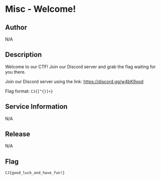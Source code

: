 # Misc - Welcome!

## Author
N/A

## Description
Welcome to our CTF! Join our Discord server and grab the flag waiting for you there.

Join our Discord server using the link: https://discord.gg/w4bK9xqd

Flag format:
`CJ{[^{}]+}`

## Service Information
N/A

## Release
N/A

## Flag
`CJ{good_luck_and_have_fun!}`